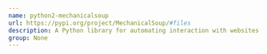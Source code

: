 ```yaml
---
name: python2-mechanicalsoup
url: https://pypi.org/project/MechanicalSoup/#files
description: A Python library for automating interaction with websites.
group: None
---
```

